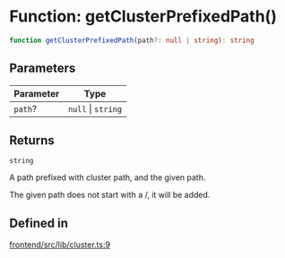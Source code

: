 # Function: getClusterPrefixedPath()

```ts
function getClusterPrefixedPath(path?: null | string): string
```

## Parameters

| Parameter | Type |
| ------ | ------ |
| `path`? | `null` \| `string` |

## Returns

`string`

A path prefixed with cluster path, and the given path.

The given path does not start with a /, it will be added.

## Defined in

[frontend/src/lib/cluster.ts:9](https://github.com/headlamp-k8s/headlamp/blob/2481a1c9f2b4a69a9320466e7a455215b14b97b0/frontend/src/lib/cluster.ts#L9)
